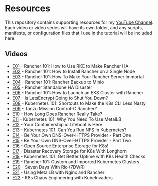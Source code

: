 # Resources

This repository contains supporting resources for my [YouTube Channel](https://adrian.goins.tv). Each video or video series will have its own folder, and any scripts, manifests, or configuration files that I use in the tutorial will be included here.

## Videos

- [E01](resources/E01) - Rancher 101: How to Use RKE to Make Rancher HA
- [E02](resources/E02) - Rancher 101: How to Install Rancher on a Single Node
- [E03](resources/E03) - Rancher 101: How To Make Your Rancher Server Immortal
- [E04](resources/E04) - Rancher 101: Rancher Backup to Minio
- [E05](resources/E05) - Rancher Standalone HA Disaster
- [E06](resources/E06) - Rancher 101: How to Launch an EKS Cluster with Rancher
- [E07](resources/E07) - Is LetsEncrypt Going to Shut You Down?
- [E08](resources/E08) - Kubernetes 101: Shortcuts to Make the K8s CLI Less Nasty
- [E09](resources/E09) - Tanzu Mission Control-C Rancher?
- [E10](resources/E10) - How Long Does Rancher Really Take?
- [E11](resources/E11) - Kubernetes 101: Why You Need To Use MetalLB
- [E12](resources/E12) - Your Containership.io Lifeboat is Here.
- [E13](resources/E13) - Kubernetes 101: Can You Run NFS In Kubernetes?
- [E14](resources/E14) - Be Your Own DNS-Over-HTTPS Provider - Part One
- [E15](resources/E15) - Be Your Own DNS-Over-HTTPS Provider - Part Two
- [E16](resources/E16) - Open Source Enterprise Storage for K8s!
- [E17](resources/E17) - Disaster Recovery Storage for K8s With Longhorn
- [E18](resources/E18) - Kubernetes 101: Get Better Uptime with K8s Health Checks
- [E19](resources/E19) - Rancher 101: Custom and Imported Kubernetes Clusters
- [E20](resources/E20) - Seven Days With Rio (7DWR)
- [E21](resources/E21) - Using MetalLB with Nginx and Rancher
- [E22](resources/E22) - K8s Chaos Engineering with KubeInvaders
